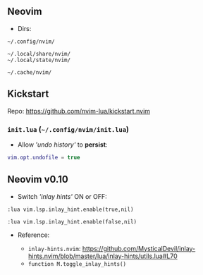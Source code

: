 ## Neovim

- Dirs:

```
~/.config/nvim/

~/.local/share/nvim/
~/.local/state/nvim/

~/.cache/nvim/
```

## Kickstart

Repo: https://github.com/nvim-lua/kickstart.nvim

### `init.lua` (`~/.config/nvim/init.lua`)

- Allow *'undo history'* to **persist**:

```lua
vim.opt.undofile = true
```

## Neovim v0.10

- Switch *'inlay hints'* ON or OFF:

```vim
:lua vim.lsp.inlay_hint.enable(true,nil)

:lua vim.lsp.inlay_hint.enable(false,nil)
```

- Reference:

    - `inlay-hints.nvim`: https://github.com/MysticalDevil/inlay-hints.nvim/blob/master/lua/inlay-hints/utils.lua#L70
    - `function M.toggle_inlay_hints()`
